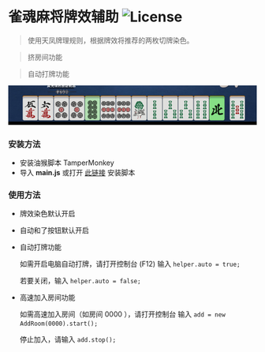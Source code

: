 # 雀魂麻将牌效辅助 ![License](https://img.shields.io/github/license/Fr0stbyteR/majsoul-helper.svg)
> 使用天凤牌理规则，根据牌效将推荐的两枚切牌染色。

> 挤房间功能

> 自动打牌功能

  ![Demo](./example.png)

### 安装方法
- 安装油猴脚本 TamperMonkey 
- 导入 **main.js** 或打开 [此链接](https://greasyfork.org/zh-CN/scripts/378059-majsoul-helper) 安装脚本

### 使用方法
- 牌效染色默认开启

- 自动和了按钮默认开启

- 自动打牌功能

  如需开启电脑自动打牌，请打开控制台 (F12) 输入 `helper.auto = true;`

  若要关闭，输入 `helper.auto = false;`
- 高速加入房间功能

  如需高速加入房间（如房间 0000 ），请打开控制台 输入 `add = new AddRoom(0000).start();`

  停止加入，请输入 `add.stop();`
